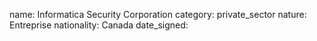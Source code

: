 name: Informatica Security Corporation
category: private_sector
nature:  Entreprise
nationality: Canada
date_signed:
    